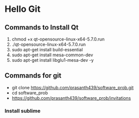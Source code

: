 # Hello Git
## Commands to Install Qt

1. chmod +x qt-opensource-linux-x64-5.7.0.run 
2. ./qt-opensource-linux-x64-5.7.0.run
3. sudo apt-get install build-essential
4. sudo apt-get install mesa-common-dev
5. sudo apt-get install libglu1-mesa-dev -y

## Commands for git

+ git clone https://github.com/prasanth439/software_prob.git
+ cd software_prob
+ https://github.com/prasanth439/software_prob/invitations

### Install sublime

